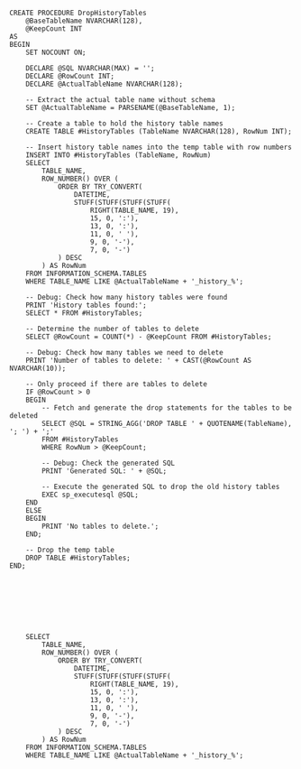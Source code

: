     CREATE PROCEDURE DropHistoryTables
        @BaseTableName NVARCHAR(128),
        @KeepCount INT
    AS
    BEGIN
        SET NOCOUNT ON;
    
        DECLARE @SQL NVARCHAR(MAX) = '';
        DECLARE @RowCount INT;
        DECLARE @ActualTableName NVARCHAR(128);
    
        -- Extract the actual table name without schema
        SET @ActualTableName = PARSENAME(@BaseTableName, 1);
    
        -- Create a table to hold the history table names
        CREATE TABLE #HistoryTables (TableName NVARCHAR(128), RowNum INT);
    
        -- Insert history table names into the temp table with row numbers
        INSERT INTO #HistoryTables (TableName, RowNum)
        SELECT 
            TABLE_NAME,
            ROW_NUMBER() OVER (
                ORDER BY TRY_CONVERT(
                    DATETIME,
                    STUFF(STUFF(STUFF(STUFF(
                        RIGHT(TABLE_NAME, 19), 
                        15, 0, ':'), 
                        13, 0, ':'), 
                        11, 0, ' '), 
                        9, 0, '-'), 
                        7, 0, '-')
                ) DESC
            ) AS RowNum
        FROM INFORMATION_SCHEMA.TABLES
        WHERE TABLE_NAME LIKE @ActualTableName + '_history_%';
    
        -- Debug: Check how many history tables were found
        PRINT 'History tables found:';
        SELECT * FROM #HistoryTables;
    
        -- Determine the number of tables to delete
        SELECT @RowCount = COUNT(*) - @KeepCount FROM #HistoryTables;
    
        -- Debug: Check how many tables we need to delete
        PRINT 'Number of tables to delete: ' + CAST(@RowCount AS NVARCHAR(10));
    
        -- Only proceed if there are tables to delete
        IF @RowCount > 0
        BEGIN
            -- Fetch and generate the drop statements for the tables to be deleted
            SELECT @SQL = STRING_AGG('DROP TABLE ' + QUOTENAME(TableName), '; ') + ';'
            FROM #HistoryTables
            WHERE RowNum > @KeepCount;
    
            -- Debug: Check the generated SQL
            PRINT 'Generated SQL: ' + @SQL;
    
            -- Execute the generated SQL to drop the old history tables
            EXEC sp_executesql @SQL;
        END
        ELSE
        BEGIN
            PRINT 'No tables to delete.';
        END;
    
        -- Drop the temp table
        DROP TABLE #HistoryTables;
    END;








        SELECT 
            TABLE_NAME,
            ROW_NUMBER() OVER (
                ORDER BY TRY_CONVERT(
                    DATETIME,
                    STUFF(STUFF(STUFF(STUFF(
                        RIGHT(TABLE_NAME, 19), 
                        15, 0, ':'), 
                        13, 0, ':'), 
                        11, 0, ' '), 
                        9, 0, '-'), 
                        7, 0, '-')
                ) DESC
            ) AS RowNum
        FROM INFORMATION_SCHEMA.TABLES
        WHERE TABLE_NAME LIKE @ActualTableName + '_history_%';
